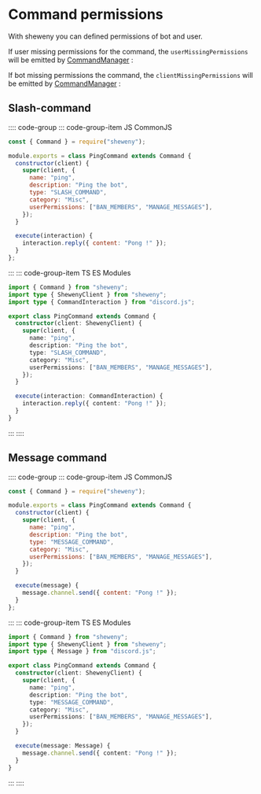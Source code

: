 # Command permissions

With sheweny you can defined permissions of bot and user.

If user missing permissions for the command, the `userMissingPermissions` will be emitted by [CommandManager](../../doc/managers/CommandsManager.md#usermissingpermissions) :

If bot missing permissions the command, the `clientMissingPermissions` will be emitted by [CommandManager](../../doc/managers/CommandsManager.md#clientmissingpermissions) :

## Slash-command

:::: code-group
::: code-group-item JS CommonJS

```js
const { Command } = require("sheweny");

module.exports = class PingCommand extends Command {
  constructor(client) {
    super(client, {
      name: "ping",
      description: "Ping the bot",
      type: "SLASH_COMMAND",
      category: "Misc",
      userPermissions: ["BAN_MEMBERS", "MANAGE_MESSAGES"],
    });
  }

  execute(interaction) {
    interaction.reply({ content: "Pong !" });
  }
};
```

:::
::: code-group-item TS ES Modules

```ts
import { Command } from "sheweny";
import type { ShewenyClient } from "sheweny";
import type { CommandInteraction } from "discord.js";

export class PingCommand extends Command {
  constructor(client: ShewenyClient) {
    super(client, {
      name: "ping",
      description: "Ping the bot",
      type: "SLASH_COMMAND",
      category: "Misc",
      userPermissions: ["BAN_MEMBERS", "MANAGE_MESSAGES"],
    });
  }

  execute(interaction: CommandInteraction) {
    interaction.reply({ content: "Pong !" });
  }
}
```

:::
::::

## Message command

:::: code-group
::: code-group-item JS CommonJS

```js
const { Command } = require("sheweny");

module.exports = class PingCommand extends Command {
  constructor(client) {
    super(client, {
      name: "ping",
      description: "Ping the bot",
      type: "MESSAGE_COMMAND",
      category: "Misc",
      userPermissions: ["BAN_MEMBERS", "MANAGE_MESSAGES"],
    });
  }

  execute(message) {
    message.channel.send({ content: "Pong !" });
  }
};
```

:::
::: code-group-item TS ES Modules

```ts
import { Command } from "sheweny";
import type { ShewenyClient } from "sheweny";
import type { Message } from "discord.js";

export class PingCommand extends Command {
  constructor(client: ShewenyClient) {
    super(client, {
      name: "ping",
      description: "Ping the bot",
      type: "MESSAGE_COMMAND",
      category: "Misc",
      userPermissions: ["BAN_MEMBERS", "MANAGE_MESSAGES"],
    });
  }

  execute(message: Message) {
    message.channel.send({ content: "Pong !" });
  }
}
```

:::
::::
